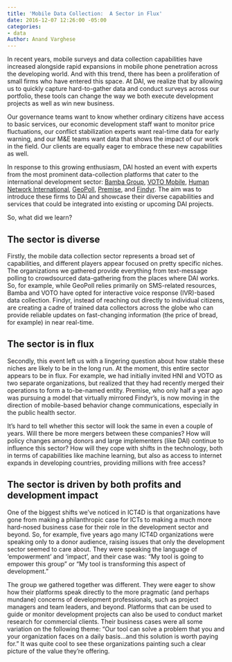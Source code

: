```yaml
---
title: 'Mobile Data Collection:  A Sector in Flux'
date: 2016-12-07 12:26:00 -05:00
categories:
- data
Author: Anand Varghese
---
```


In recent years, mobile surveys and data collection capabilities have increased alongside rapid expansions in mobile phone penetration across the developing world. And with this trend, there has been a proliferation of small firms who have entered this space. At DAI, we realize that by allowing us to quickly capture hard-to-gather data and conduct surveys across our portfolio, these tools can change the way we both execute development projects as well as win new business.
 
Our governance teams want to know whether ordinary citizens have access to basic services, our economic development staff want to monitor price fluctuations, our conflict stabilization experts want real-time data for early warning, and our M&E teams want data that shows the impact of our work in the field. Our clients are equally eager to embrace these new capabilities as well. 

In response to this growing enthusiasm, DAI hosted an event with experts from the most prominent data-collection platforms that cater to the international development sector: [Bamba Group](http://bambagroup.com/homepageV2.php), [VOTO Mobile](https://votomobile.org/), [Human Network International](http://hni.org/), [GeoPoll](https://research.geopoll.com/), [Premise](https://www.premise.com/), and [Findyr](https://www.findyr.com/). The aim was to introduce these firms to DAI and showcase their diverse capabilities and services that could be integrated into existing or upcoming DAI projects. 

So, what did we learn?

## The sector is diverse

Firstly, the mobile data collection sector represents a broad set of capabilities, and different players appear focused on pretty specific niches. The organizations we gathered provide everything from text-message polling to crowdsourced data-gathering from the places where DAI works. So, for example, while GeoPoll relies primarily on SMS-related resources, Bamba and VOTO have opted for interactive voice response (IVR)-based data collection. Findyr, instead of reaching out directly to individual citizens, are creating a cadre of trained data collectors across the globe who can provide reliable updates on fast-changing information (the price of bread, for example) in near real-time. 

## The sector is in flux

Secondly, this event left us with a lingering question about how stable these niches are likely to be in the long run. At the moment, this entire sector appears to be in flux. For example, we had initially invited HNI and VOTO as two separate organizations, but realized that they had recently merged their operations to form a to-be-named entity. Premise, who only half a year ago was pursuing a model that virtually mirrored Findyr’s, is now moving in the direction of mobile-based behavior change communications, especially in the public health sector.
 
It’s hard to tell whether this sector will look the same in even a couple of years. Will there be more mergers between these companies? How will policy changes among donors and large implementers (like DAI) continue to influence this sector? How will they cope with shifts in the technology, both in terms of capabilities like machine learning, but also as access to internet expands in developing countries, providing millions with free access?

## The sector is driven by both profits and development impact

One of the biggest shifts we’ve noticed in ICT4D is that organizations have gone from making a philanthropic case for ICTs to making a much more hard-nosed business case for their role in the development sector and beyond. So, for example, five years ago many ICT4D organizations were speaking only to a donor audience, raising issues that only the development sector seemed to care about. They were speaking the language of ‘empowerment’ and ‘impact’, and their case was: “My tool is going to empower this group” or “My tool is transforming this aspect of development.” 

The group we gathered together was different. They were eager to show how their platforms speak directly to the more pragmatic (and perhaps mundane) concerns of development professionals, such as project managers and team leaders, and beyond. Platforms that can be used to guide or monitor development projects can also be used to conduct market research for commercial clients. Their business cases were all some variation on the following theme: “Our tool can solve a problem that you and your organization faces on a daily basis…and this solution is worth paying for.” It was quite cool to see these organizations painting such a clear picture of the value they’re offering.

